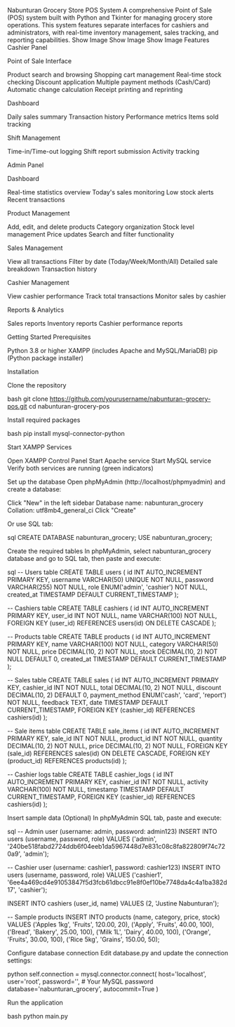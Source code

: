 Nabunturan Grocery Store POS System
A comprehensive Point of Sale (POS) system built with Python and Tkinter for managing grocery store operations. This system features separate interfaces for cashiers and administrators, with real-time inventory management, sales tracking, and reporting capabilities.
Show Image
Show Image
Show Image
Features
Cashier Panel

Point of Sale Interface

Product search and browsing
Shopping cart management
Real-time stock checking
Discount application
Multiple payment methods (Cash/Card)
Automatic change calculation
Receipt printing and reprinting


Dashboard

Daily sales summary
Transaction history
Performance metrics
Items sold tracking


Shift Management

Time-in/Time-out logging
Shift report submission
Activity tracking



Admin Panel

Dashboard

Real-time statistics overview
Today's sales monitoring
Low stock alerts
Recent transactions


Product Management

Add, edit, and delete products
Category organization
Stock level management
Price updates
Search and filter functionality


Sales Management

View all transactions
Filter by date (Today/Week/Month/All)
Detailed sale breakdown
Transaction history


Cashier Management

View cashier performance
Track total transactions
Monitor sales by cashier


Reports & Analytics

Sales reports
Inventory reports
Cashier performance reports



Getting Started
Prerequisites

Python 3.8 or higher
XAMPP (includes Apache and MySQL/MariaDB)
pip (Python package installer)

Installation

Clone the repository

bash   git clone https://github.com/yourusername/nabunturan-grocery-pos.git
   cd nabunturan-grocery-pos

Install required packages

bash   pip install mysql-connector-python

Start XAMPP Services

Open XAMPP Control Panel
Start Apache service
Start MySQL service
Verify both services are running (green indicators)


Set up the database
Open phpMyAdmin (http://localhost/phpmyadmin) and create a database:

Click "New" in the left sidebar
Database name: nabunturan_grocery
Collation: utf8mb4_general_ci
Click "Create"

Or use SQL tab:

sql   CREATE DATABASE nabunturan_grocery;
   USE nabunturan_grocery;

Create the required tables
In phpMyAdmin, select nabunturan_grocery database and go to SQL tab, then paste and execute:

sql   -- Users table
   CREATE TABLE users (
       id INT AUTO_INCREMENT PRIMARY KEY,
       username VARCHAR(50) UNIQUE NOT NULL,
       password VARCHAR(255) NOT NULL,
       role ENUM('admin', 'cashier') NOT NULL,
       created_at TIMESTAMP DEFAULT CURRENT_TIMESTAMP
   );

   -- Cashiers table
   CREATE TABLE cashiers (
       id INT AUTO_INCREMENT PRIMARY KEY,
       user_id INT NOT NULL,
       name VARCHAR(100) NOT NULL,
       FOREIGN KEY (user_id) REFERENCES users(id) ON DELETE CASCADE
   );

   -- Products table
   CREATE TABLE products (
       id INT AUTO_INCREMENT PRIMARY KEY,
       name VARCHAR(100) NOT NULL,
       category VARCHAR(50) NOT NULL,
       price DECIMAL(10, 2) NOT NULL,
       stock DECIMAL(10, 2) NOT NULL DEFAULT 0,
       created_at TIMESTAMP DEFAULT CURRENT_TIMESTAMP
   );

   -- Sales table
   CREATE TABLE sales (
       id INT AUTO_INCREMENT PRIMARY KEY,
       cashier_id INT NOT NULL,
       total DECIMAL(10, 2) NOT NULL,
       discount DECIMAL(10, 2) DEFAULT 0,
       payment_method ENUM('cash', 'card', 'report') NOT NULL,
       feedback TEXT,
       date TIMESTAMP DEFAULT CURRENT_TIMESTAMP,
       FOREIGN KEY (cashier_id) REFERENCES cashiers(id)
   );

   -- Sale items table
   CREATE TABLE sale_items (
       id INT AUTO_INCREMENT PRIMARY KEY,
       sale_id INT NOT NULL,
       product_id INT NOT NULL,
       quantity DECIMAL(10, 2) NOT NULL,
       price DECIMAL(10, 2) NOT NULL,
       FOREIGN KEY (sale_id) REFERENCES sales(id) ON DELETE CASCADE,
       FOREIGN KEY (product_id) REFERENCES products(id)
   );

   -- Cashier logs table
   CREATE TABLE cashier_logs (
       id INT AUTO_INCREMENT PRIMARY KEY,
       cashier_id INT NOT NULL,
       activity VARCHAR(100) NOT NULL,
       timestamp TIMESTAMP DEFAULT CURRENT_TIMESTAMP,
       FOREIGN KEY (cashier_id) REFERENCES cashiers(id)
   );

Insert sample data (Optional)
In phpMyAdmin SQL tab, paste and execute:

sql   -- Admin user (username: admin, password: admin123)
   INSERT INTO users (username, password, role) 
   VALUES ('admin', '240be518fabd2724ddb6f04eeb1da5967448d7e831c08c8fa822809f74c720a9', 'admin');

   -- Cashier user (username: cashier1, password: cashier123)
   INSERT INTO users (username, password, role) 
   VALUES ('cashier1', '6ee4a469cd4e91053847f5d3fcb61dbcc91e8f0ef10be7748da4c4a1ba382d17', 'cashier');

   INSERT INTO cashiers (user_id, name) VALUES (2, 'Justine Nabunturan');

   -- Sample products
   INSERT INTO products (name, category, price, stock) VALUES
   ('Apples 1kg', 'Fruits', 120.00, 20),
   ('Apply', 'Fruits', 40.00, 100),
   ('Bread', 'Bakery', 25.00, 100),
   ('Milk 1L', 'Dairy', 40.00, 100),
   ('Orange', 'Fruits', 30.00, 100),
   ('Rice 5kg', 'Grains', 150.00, 50);

Configure database connection
Edit database.py and update the connection settings:

python   self.connection = mysql.connector.connect(
       host='localhost',
       user='root',
       password='',  # Your MySQL password
       database='nabunturan_grocery',
       autocommit=True
   )

Run the application

bash   python main.py
